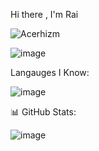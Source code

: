 Hi there , I'm Rai

![Acerhizm](https://github.com/acerhizmq)

![image](https://github.com/Raicim/Raicim/assets/140258803/0ef03aaa-3d9f-4456-bcc7-74faddeba29c)

Langauges I Know:

![image](https://github.com/Raicim/Raicim/assets/140258803/b7b7fdaf-bf2c-4160-a6ef-06318fcabe5d)

📊 GitHub Stats:

![image](https://github.com/Raicim/Raicim/assets/140258803/6228d9e5-9d5f-4152-bbf9-b630a5a7b67a)
